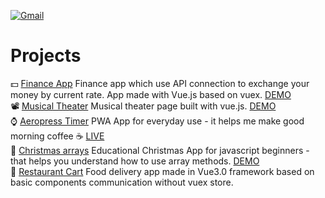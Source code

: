 [![Gmail](https://img.shields.io/badge/Gmail-D14836?style=for-the-badge&logo=gmail&logoColor=white)](mailto:karol.chamski@gmail.com)


# Projects
:dollar: [Finance App](https://github.com/KarolChamski/Finance-App) Finance app which use API connection to exchange your money by current rate. App made with Vue.js based on vuex. [DEMO](https://karolchamski.github.io/Finance-App/)</br>
:film_projector: [Musical Theater](https://github.com/KarolChamski/Musical-Theater) Musical theater page built with vue.js. [DEMO](https://karolchamski.github.io/Musical-Theater/) </br>
:watch: [Aeropress Timer](https://github.com/KarolChamski/Aeropress-timer) PWA App for everyday use - it helps me make good morning coffee ☕ [LIVE](http://aeropresstimer.xyz/) </br>
:christmas_tree: [Christmas arrays](https://github.com/KarolChamski/Array-Methods) Educational Christmas App for javascript beginners - that helps you understand how to use array methods. [DEMO](https://karolchamski.github.io/Array-Methods/)</br> 
:pizza: [Restaurant Cart](https://github.com/KarolChamski/RestautantCart) Food delivery app made in Vue3.0 framework based on basic components communication without vuex store. </br>
<!---
KarolChamski/KarolChamski is a ✨ special ✨ repository because its `README.md` (this file) appears on your GitHub profile.
You can click the Preview link to take a look at your changes.
--->
